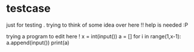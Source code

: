 # testcase
just for testing .
trying to think of some idea over here !! 
help is needed :P 


trying a program to edit here !
x = int(input())
a = []
for i in range(1,x-1):
      a.append(input())
print(a)
      

